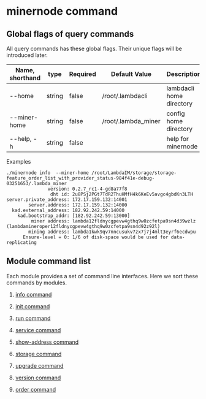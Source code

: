 # minernode command
## Global flags of query commands

All query commands has these global flags. Their unique flags will be introduced later.


| Name, shorthand| type   | Required | Default Value         | Description                                                          |
| --------------- | ----   | -------- | --------------------- | -------------------------------------------------------------------- |
| --home     | string | false    | /root/.lambdacli                    | lambdacli home directory |
| --miner-home        | string    | false    | /root/.lambda_miner                    | config home directory |
| --help, -h      | string | false    |                       | help for minernode |


Examples
```
./minernode info  --miner-home /root/LambdaIM/storage/storage-feature_order_list_with_provider_status-984f41e-debug-03251653/.lambda_miner 
               version: 0.2.7_rc1-4-gd8a77f8
                dht id: 2u8PSj2PGt7TdR2ThuHMfH4k6KeEv5avgc4gbdKn3LTH
server.private_address: 172.17.159.132:14001
        server.address: 172.17.159.132:14000
  kad.external_address: 182.92.242.59:14000
    kad.bootstrap_addr: [182.92.242.59:13000]
         miner address: lambda12fldnycgpevw4gthq9w0zcfetpa9sn4d39wzlz (lambdamineroper12fldnycgpevw4gthq9w0zcfetpa9sn4d92z92l)
        mining address: lambda1kwk9qv7nncusukv7zx7j7j4mlt3eyrf6ecdwpu
      Ensure-level = 0: 1/6 of disk-space would be used for data-replicating
```



## Module command list
Each module provides a set of command line interfaces. Here we sort these commands by modules.

1. [info command](info.md)

2. [init command](init.md)

3. [run command](run.md)

4. [service command](service.md)

5. [show-address command](show-address.md)

6. [storage command](storage.md)

7. [upgrade command](upgrade.md)

8. [version command](version.md)

9. [order command](order.md)
